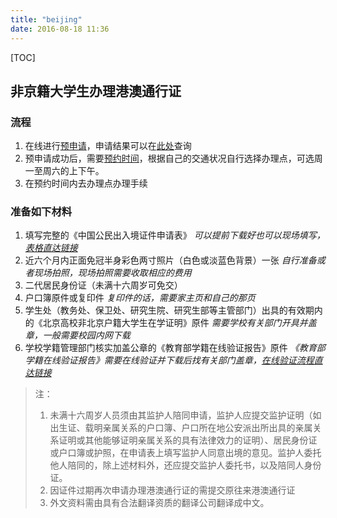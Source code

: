 ```yaml
---
title: "beijing"
date: 2016-08-18 11:36
---
```

[TOC]

## 非京籍大学生办理港澳通行证

### 流程

1. 在线进行[预申请](http://www.bjgaj.gov.cn/jjcrj/?parm=fj1)，申请结果可以在[此处](http://www.bjgaj.gov.cn/jjcrj/?parm=fj2)查询
2. 预申请成功后，需要[预约时间](http://www.bjgaj.gov.cn/jjcrj/?parm=fj2)，根据自己的交通状况自行选择办理点，可选周一至周六的上下午。
3. 在预约时间内去办理点办理手续

### 准备如下材料

1. 填写完整的《中国公民出入境证件申请表》 *可以提前下载好也可以现场填写，[表格直达链接](http://www.bjgaj.gov.cn/web/bgxzfile/2015-04-03_11-06-54.doc)*
2. 近六个月内正面免冠半身彩色两寸照片（白色或淡蓝色背景）一张 *自行准备或者现场拍照，现场拍照需要收取相应的费用*
3. 二代居民身份证（未满十六周岁可免交）
4. 户口簿原件或复印件 *复印件的话，需要家主页和自己的那页*
5. 学生处（教务处、保卫处、研究生院、研究生部等主管部门）出具的有效期内的《北京高校非北京户籍大学生在学证明》原件 *需要学校有关部门开具并盖章，一般需要校园内网下载*
6. 学校学籍管理部门核实加盖公章的《教育部学籍在线验证报告》原件 *《教育部学籍在线验证报告》需要在线验证并下载后找有关部门盖章，[在线验证流程直达链接](http://www.chsi.com.cn/xlcx/rhsq.jsp#rhsqxj)*

> 注：
>
> 1. 未满十六周岁人员须由其监护人陪同申请，监护人应提交监护证明（如出生证、载明亲属关系的户口簿、户口所在地公安派出所出具的亲属关系证明或其他能够证明亲属关系的具有法律效力的证明）、居民身份证或户口簿或护照，在申请表上填写监护人同意出境的意见。监护人委托他人陪同的，除上述材料外，还应提交监护人委托书，以及陪同人身份证。
> 2. 因证件过期再次申请办理港澳通行证的需提交原往来港澳通行证
> 3. 外文资料需由具有合法翻译资质的翻译公司翻译成中文。
